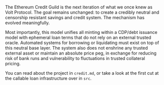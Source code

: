 The Ethereum Credit Guild is the next iteration of what we once knew as Volt Protocol. The goal remains unchanged: to create a credibly neutral and censorship resistant savings and credit system. The mechanism has evolved meaningfully.

Most importantly, this model unifies all minting within a CDP/debt issuance model with ephemeral loan terms that do not rely on an external trusted oracle. Automated systems for borrowing or liquidating must exist on top of this neutral base layer. The system also does not enshrine any trusted external asset or maintain an absolute price peg, in exchange for reducing risk of bank runs and vulnerability to fluctuations in trusted collateral pricing.

You can read about the project in `credit.md`, or take a look at the first cut at the callable loan infrastructure over in `src`.